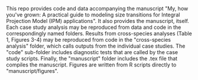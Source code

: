 This repo provides code and data accompanying the manuscript "My, how you've grown: A practical guide to modeling size transitions for Integral Projection Model (IPM) applications". It also provides the manuscript, itself. Each case study analysis may be reproduced from data and code in the correspondingly named folders. Results from cross-species analyses (Table 1, Figures 3-4) may be reproduced from code in the "cross-species analysis" folder, which calls outputs from the individual case studies. The "code" sub-folder includes diagnostic tests that are called by the case study scripts. Finally, the "manuscript" folder includes the .tex file that compiles the manuscript. Figures are written from R scripts directly to "manuscript/figures".
